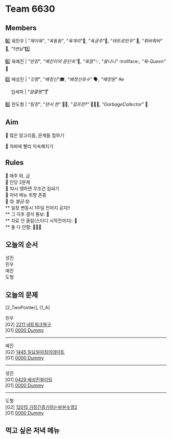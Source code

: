 # Team 6630

## Members

:six:   육민우 | *"제이육"*,  *"육동동"*, *"육개미"*:ant:, *"육공주"*:princess:, *"테트로민우"* 🧩, *"휘바휘바"* 🙌, *"1번남"*:one:

:six:   육예진 | *"반장"*, *"예진이의 문단속"*:door:, *"육깜"*:sparkles:, *"융나니"* :trollface:, *"육-Queen"* 👑

:three: 배성진 | *"깃짱"*,  *"배정신"*:mortar_board:, *"배청산유수"* 🗣️, *"배장원"* :eyeglasses:

&ensp; &ensp;임세하 | *"알콜짱"*:cocktail:

:zero:  한도형 | *"팀장"*, *"댄서 한"* 🕺🏻, *"걸프란?"* 🤷🏻‍♀️, *"GarbageCollector"* 🤖

## Aim
:dart: 많은 알고리즘, 문제들 접하기

:dart: 자바에 빨리 익숙해지기

## Rules
:pushpin: 매주 화, 금  
:pushpin: 인당 2문제  
:pushpin: 10시 땡하면 무조건 짐싸기  
:pushpin: 저녁 메뉴 취향 존중  
:pushpin: :rage: *벌금* :rage:  
** 일정 변동시 1주일 전까지 공지!!  
** 그 이후 결석 통보: :money_with_wings:  
** 자료 안 올림(스터디 시작전까지): :money_with_wings:    
** 둘 다 안함: :money_with_wings::money_with_wings::money_with_wings:    

## 오늘의 순서
성진  
민우  
예진  
도형  

## 오늘의 문제

[2_TwoPointer], [1_A]  

민우  
[G2] [2211 네트워크복구](https://www.acmicpc.net/problem/2211)  
[G1] [0000 Dummy](https://www.acmicpc.net/problem/dummy)  

___
예진  
[G2] [1445 일요일아침의데이트](https://www.acmicpc.net/problem/1445)  
[G1] [0000 Dummy](https://www.acmicpc.net/problem/dummy)  
___
성진  
[G1] [0429 배성진화이팅](https://www.acmicpc.net/problem/0429)  
[G1] [0000 Dummy](https://www.acmicpc.net/problem/dummy)    
___
도형  
[G2] [12015 가장긴증가하는부분수열2](https://www.acmicpc.net/problem/12015)  
[G1] [0000 Dummy](https://www.acmicpc.net/problem/dummy)  

## 먹고 싶은 저녁 메뉴
